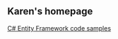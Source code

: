 ## Karen's homepage

[C# Entity Framework code samples](https://github.com/karenpayneoregon/karenpayneoregon.github.io/blob/master/SharpEntityFramework)


